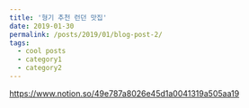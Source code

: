 ```yaml
---
title: '형기 추천 런던 맛집'
date: 2019-01-30
permalink: /posts/2019/01/blog-post-2/
tags:
  - cool posts
  - category1
  - category2
---
```


https://www.notion.so/49e787a8026e45d1a0041319a505aa19
